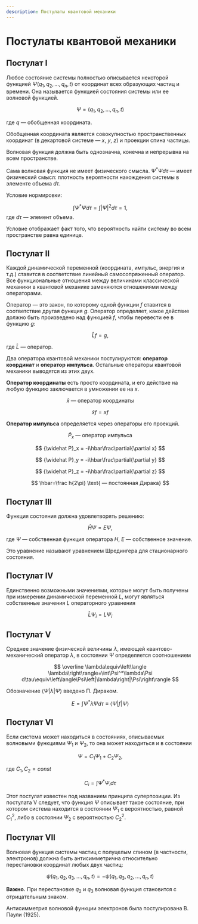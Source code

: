 ```yaml
---
description: Постулаты квантовой механики
---
```


# Постулаты квантовой механики

## Постулат I

Любое состояние системы полностью описывается некоторой функцией $\Psi(q_1,q_2,...,q_n,t)$ от координат всех образующих частиц и времени. Она называется функцией состояния системы или ее волновой функцией.

$$
\Psi=(q_1,q_2,...,q_n,t)
$$

где $q$ — обобщенная координата.

Обобщенная координата является совокупностью пространственных координат (в декартовой системе — $x$, $y$, $z$) и проекции спина частицы.

Волновая функция должна быть однозначна, конечна и непрерывна на всем пространстве.

Сама волновая функция не имеет физического смысла. $\Psi^*\Psi d\tau$ — имеет физический смысл: плотность вероятности нахождения системы в элементе объема $d\tau$.

Условие нормировки:

$$
\int\Psi^*\Psi d\tau=\int\left|\Psi\right|^2 d\tau=1, 
$$
где $d\tau$ — элемент объема.

Условие отображает факт того, что вероятность найти систему во всем пространстве равна единице.

## Постулат II

Каждой динамической переменной (координата, импульс, энергия и т.д.) ставится в соответствие линейный самосопряженный оператор. Все функциональные отношения между величинами классической механики в квантовой механике заменяются отношениями между операторами.

Оператор — это закон, по которому одной функции $f$ ставится в соответствие другая функция $g$. Оператор определяет, какое действие должно быть произведено над функцией $f$, чтобы перевести ее в функцию $g$:

$$
\widehat Lf=g,
$$

где $\widehat L$ — оператор.

Два оператора квантовой механики постулируются: **оператор координат** и **оператор импульса**. Остальные операторы квантовой механики выводятся из этих двух.

**Оператор координаты** есть просто координата, и его действие на любую функцию заключается в умножении ее на $x$.

$$
\widehat x \text{ — оператор координаты}
$$

$$
\widehat xf=xf
$$

**Оператор импульса** определяется через операторы его проекций.

$$
{\widehat P}_x \text{ — оператор импульса}
$$

$$
{\widehat P}_x = -i\hbar\frac\partial{\partial x}
$$

$$
{\widehat P}_y = -i\hbar\frac\partial{\partial y}
$$

$$
{\widehat P}_z = -i\hbar\frac\partial{\partial z}
$$

$$
\hbar=\frac h{2\pi} \text{ — постоянная Дирака}
$$

## Постулат III

Функция состояния должна удовлетворять решению:

$$
\widehat H\Psi=E\Psi ,
$$

где $\Psi$ — собственная функция оператора $H$, $E$ — собственное значение.

Это уравнение называют уравнением Шредингера для стационарного состояния.

## Постулат IV

Единственно возможными значениями, которые могут быть получены при измерении динамической переменной $L$, могут являться собственные значения $L$ операторного уравнения

$$
\widehat L\Psi_i=L\Psi_i
$$

## Постулат V

Среднее значение физической величины $\lambda$, имеющей квантово-механический оператор $\lambda$, в состоянии $\Psi$ определяется соотношением

$$
\overline \lambda\equiv\left\langle \lambda\right\rangle=\int\Psi^*\lambda\Psi d\tau\equiv\left\langle\Psi\left|\lambda\right|\Psi\right\rangle
$$

Обозначение $\left\langle\Psi\left|\lambda\right|\Psi\right\rangle$ введено П. Дираком.


$$
E=\int\Psi^*\lambda\Psi d\tau\equiv\left\langle\Psi\left|f\right|\Psi\right\rangle
$$

## Постулат VI

Если система может находиться в состояниях, описываемых волновыми функциями $\Psi_1$ и $\Psi_2$, то она может находиться и в состоянии

$$
\Psi=C_1\Psi_1+C_2\Psi_2 ,
$$

где $C_1, C_2 = const$

$$
C_i=\int\Psi^*\Psi_i d\tau
$$

Этот постулат известен под названием принципа суперпозиции. Из постулата V следует, что функция $\Psi$ описывает такое состояние, при котором система находится в состоянии $\Psi_1$ с вероятностью, равной $C_1^2$, либо в состоянии $\Psi_2$ с вероятностью $C_2^2$.

## Постулат VII

Волновая функция системы частиц с полуцелым спином (в частности, электронов) должна быть антисимметрична относительно перестановки координат любых двух частиц:

$$
\psi(q_1,q_2,q_3,...,q_n,t)=-\psi(q_1,q_3,q_2,...,q_n,t)
$$

**Важно.** При перестановке $q_2$ и $q_3$ волновая функция становится с отрицательным знаком.

Антисимметрия волновой функции электронов была постулирована В. Паули (1925).
